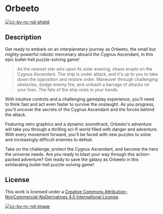 # Orbeeto

[![cc-by-nc-nd-shield]][cc-by-nc-nd]

## Description

Get ready to embark on an interplanetary journey as Orbeeto, the small but mighty-powerful robotic mercenary aboard the 
Cygnus Ascendant, in this epic bullet-hell puzzle-solving game!

>As the nearest star sets upon its solar evening, chaos erupts on the Cygnus Ascendant. The ship is under attack, and
>it's up to you to take down the opposition and restore order. Maneuver through challenging obstacles, dodge enemy fire, and unleash a barrage of attacks on your foes. The fate of the ship rests in your hands.

With intuitive controls and a challenging gameplay experience, you'll need to think fast and act even faster to survive 
the onslaught. As you progress, you'll uncover the secrets of the Cygnus Ascendant and the forces behind the attack.

Featuring retro graphics and a dynamic soundtrack, Orbeeto's adventure will take you through a thrilling sci-fi world 
filled with danger and adventure. With every movement forward, you'll be faced with new puzzles to solve and 
increasingly difficult enemies to defeat.

Take on the challenge, protect the Cygnus Ascendant, and become the hero the universe needs. Are you ready to blast your way through this action-packed adventure? Get ready to save the galaxy as Orbeeto in this exhilarating bullet-hell puzzle-solving game!

## License

This work is licensed under a
[Creative Commons Attribution-NonCommercial-NoDerivatives 4.0 International License][cc-by-nc-nd].

[![cc-by-nc-nd-image]][cc-by-nc-nd]

[cc-by-nc-nd]: https://creativecommons.org/licenses/by-nc-nd/4.0/
[cc-by-nc-nd-image]: https://i.creativecommons.org/l/by-nc-nd/4.0/88x31.png
[cc-by-nc-nd-shield]: https://img.shields.io/badge/license-CC%20BY%20NC%20%20ND%204.0-lightgrey
